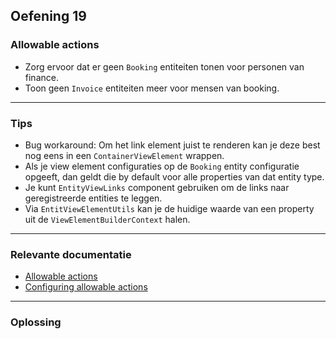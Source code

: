 ## Oefening 19
### Allowable actions

* Zorg ervoor dat er geen `Booking` entiteiten tonen voor personen van finance. 
* Toon geen `Invoice` entiteiten meer voor mensen van booking. 
    
----

### Tips
        
* Bug workaround: Om het link element juist te renderen kan je deze best nog eens in een `ContainerViewElement` wrappen.
* Als je view element configuraties op de `Booking` entity configuratie opgeeft, dan geldt die by default voor alle properties van dat entity type.
* Je kunt `EntityViewLinks` component gebruiken om de links naar geregistreerde entities te leggen.
* Via `EntitViewElementUtils` kan je de huidige waarde van een property uit de `ViewElementBuilderContext` halen.

----
### Relevante documentatie
         
* [Allowable actions](https://across-docs.foreach.be/across-site/production/spring-security-module/3.0.2/allowable-actions.html#section-top)
* [Configuring allowable actions](https://across-docs.foreach.be/across-site/production/entity-module/3.2.0/building-views/security-and-permissions.html)

----

### Oplossing

